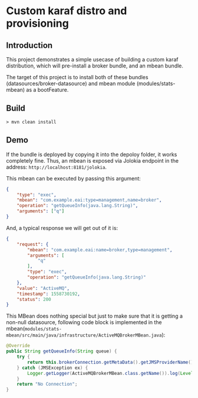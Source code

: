 # Custom karaf distro and provisioning

## Introduction

This project demonstrates a simple usecase of building a custom karaf distribution, which will pre-install a broker bundle, and an mbean bundle.

The target of this project is to install both of these bundles (datasources/broker-datasource) and mbean module (modules/stats-mbean) as a bootFeature.

## Build

`> mvn clean install`

## Demo

If the bundle is deployed by copying it into the depoloy folder, it works completely fine. Thus, an mbean is exposed via Jolokia endpoint in the address: `http://localhost:8181/jolokia`. 

This mbean can be executed by passing this argument:

```json
{
    "type": "exec",
    "mbean": "com.example.eai:type=management,name=broker",
    "operation": "getQueueInfo(java.lang.String)",
    "arguments": ["q"]
}
```

And, a typical response we will get out of it is:

```json
{
    "request": {
        "mbean": "com.example.eai:name=broker,type=management",
        "arguments": [
            "q"
        ],
        "type": "exec",
        "operation": "getQueueInfo(java.lang.String)"
    },
    "value": "ActiveMQ",
    "timestamp": 1558730192,
    "status": 200
}
```

This MBean does nothing special but just to make sure that it is getting a non-null datasource, following code block is implemented in the mbean(`modules/stats-mbean/src/main/java/infrastructure/ActiveMQBrokerMBean.java`):

```java
@Override
public String getQueueInfo(String queue) {
    try {
        return this.brokerConnection.getMetaData().getJMSProviderName();
    } catch (JMSException ex) {
        Logger.getLogger(ActiveMQBrokerMBean.class.getName()).log(Level.SEVERE, null, ex);
    }
    return "No Connection";
}
```